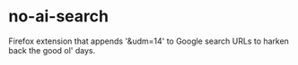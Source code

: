 # no-ai-search
Firefox extension that appends '&amp;udm=14' to Google search URLs to harken back the good ol' days.

